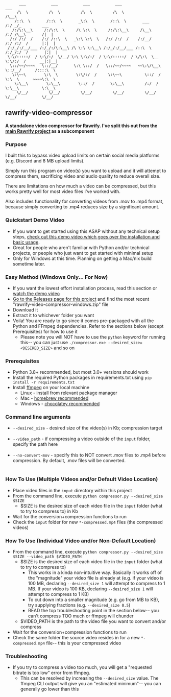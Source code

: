           ___           ___           ___           ___                       ___
         /\  \         /\  \         /\  \         /\  \                     /\__\
        /::\  \       /::\  \       _\:\  \       /::\  \       ___         /:/ _/_         ___
       /:/\:\__\     /:/\:\  \     /\ \:\  \     /:/\:\__\     /\__\       /:/ /\__\       /|  |
      /:/ /:/  /    /:/ /::\  \   _\:\ \:\  \   /:/ /:/  /    /:/__/      /:/ /:/  /      |:|  |
     /:/_/:/__/___ /:/_/:/\:\__\ /\ \:\ \:\__\ /:/_/:/__/___ /::\  \     /:/_/:/  /       |:|  |
     \:\/:::::/  / \:\/:/  \/__/ \:\ \:\/:/  / \:\/:::::/  / \/\:\  \__  \:\/:/  /      __|:|__|
      \::/~~/~~~~   \::/__/       \:\ \::/  /   \::/~~/~~~~   ~~\:\/\__\  \::/__/      /::::\  \
       \:\~~\        \:\  \        \:\/:/  /     \:\~~\          \::/  /   \:\  \      ~~~~\:\  \
        \:\__\        \:\__\        \::/  /       \:\__\         /:/  /     \:\__\          \:\__\
         \/__/         \/__/         \/__/         \/__/         \/__/       \/__/           \/__/

## rawrify-video-compressor

#### A standalone video compressor for Rawrify. I've split this out from the [main Rawrify project](https://github.com/Han-Lon/rawrify) as a subcomponent


### Purpose
I built this to bypass video upload limits on certain social media platforms (e.g. Discord and 8 MB upload limits).

Simply run this program on video(s) you want to upload and it will attempt to compress them, sacrificing video and audio quality to reduce overall size.

There are limitations on how much a video can be compressed, but this works pretty well for most video files I've worked with.

Also includes functionality for converting videos from .mov to .mp4 format, because simply converting to .mp4 reduces size by a significant amount.


### Quickstart Demo Video
- If you want to get started using this ASAP without any technical setup steps, [check out this demo video which goes over the installation and basic usage](https://youtu.be/dVVf1VHA9OM).
- Great for people who aren't familiar with Python and/or technical projects, or people who just want to get started with minimal setup
- Only for Windows at this time. Planning on getting a Mac/nix build sometime later.


### Easy Method (Windows Only... For Now)
- If you want the lowest effort installation process, read this section or [watch the demo video](https://youtu.be/dVVf1VHA9OM) 
- [Go to the Releases page for this project](https://github.com/Han-Lon/rawrify-video-compressor/releases) and find the most recent "rawrify-video-compressor-windows.zip" file
- Download it
- Extract it to whichever folder you want
- Voila! You are ready to go since it comes pre-packaged with all the Python and FFmpeg dependencies. Refer to the sections below (except Prerequisites) for how to use it
  - Please note you will NOT have to use the `python` keyword for running this-- you can just use `./compressor.exe --desired_size=<DESIRED_SIZE>` and so on

### Prerequisites
- Python 3.8+ recommended, but most 3.0+ versions should work
- Install the required Python packages in requirements.txt using `pip install -r requirements.txt`
- Install [ffmpeg](https://ffmpeg.org/) on your local machine
  - Linux - install from relevant package manager
  - Mac - [homebrew recommended](https://formulae.brew.sh/formula/ffmpeg)
  - Windows - [chocolatey recommended](https://community.chocolatey.org/packages/ffmpeg)


### Command line arguments
- `--desired_size` - desired size of the video(s) in Kb; compression target
<br><br>
- `--video_path` - <OPTIONAL> if compressing a video outside of the `input` folder, specify the path here
<br><br>
- `--no-convert-mov` - <OPTIONAL> specify this to NOT convert .mov files to .mp4 before compression. By default, .mov files will be converted.
<br><br>
### How To Use (Multiple Videos and/or Default Video Location)
- Place video files in the `input` directory within this project
- From the command line, execute `python compressor.py --desired_size $SIZE`
  - $SIZE is the desired size of each video file in the `input` folder (what to try to compress to) in Kb
- Wait for the conversion+compression functions to run
- Check the `input` folder for new `*-compressed.mp4` files (the compressed videos)

### How To Use (Individual Video and/or Non-Default Location)
- From the command line, execute `python compressor.py --desired_size $SIZE --video_path $VIDEO_PATH`
  - $SIZE is the desired size of each video file in the `input` folder (what to try to compress to)
    - This works in a kinda non-intuitive way. Basically it works off of the "magnitude" your video file is already at (e.g. if your video is 100 MB, declaring `--desired_size 1` will attempt to compress to 1 MB. If your video is 100 KB, declaring `--desired_size 1` will attempt to compress to 1 KB)
    - To cut down into a smaller magnitude (e.g. go from MB to KB), try supplying fractions (e.g. `--desired_size 0.5`)
    - READ the top troubleshooting point in the section below-- you can't compress TOO much or ffmpeg will chunder
  - $VIDEO_PATH is the path to the video file you want to convert and/or compress
- Wait for the conversion+compression functions to run
- Check the same folder the source video resides in for a new `*-compressed.mp4` file-- this is your compressed video

### Troubleshooting
- If you try to compress a video too much, you will get a "requested bitrate is too low" error from ffmpeg.
  - This can be resolved by increasing the `--desired_size` value. The ffmpeg CLI output will give you an "estimated minimum"-- you can generally go lower than this
